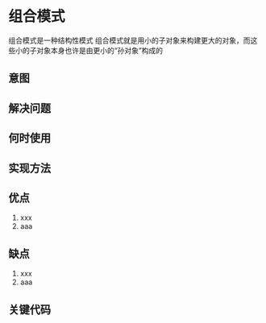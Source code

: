 # 组合模式
组合模式是一种结构性模式
组合模式就是用小的子对象来构建更大的对象，而这些小的子对象本身也许是由更小的“孙对象”构成的

## 意图

## 解决问题

## 何时使用

## 实现方法

## 优点
1. xxx
2. aaa 

  
## 缺点
1. xxx
2. aaa


## 关键代码